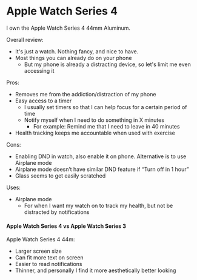 # Apple Watch Series 4

I own the Apple Watch Series 4 44mm Aluminum.

Overall review:

* It's just a watch. Nothing fancy, and nice to have.
* Most things you can already do on your phone
  * But my phone is already a distracting device, so let's limit me even accessing it

Pros:

* Removes me from the addiction/distraction of my phone
* Easy access to a timer
  * I usually set timers so that I can help focus for a certain period of time
  * Notify myself when I need to do something in X minutes
    * For example: Remind me that I need to leave in 40 minutes
* Health tracking keeps me accountable when used with exercise

Cons:

* Enabling DND in watch, also enable it on phone. Alternative is to use Airplane mode
* Airplane mode doesn’t have similar DND feature if “Turn off in 1 hour”
* Glass seems to get easily scratched

Uses:

* Airplane mode
  * For when I want my watch on to track my health, but not be distracted by notifications

#### Apple Watch Series 4 vs Apple Watch Series 3

Apple Watch Series 4 44m:

* Larger screen size
* Can fit more text on screen
* Easier to read notifications
* Thinner, and personally I find it more aesthetically better looking

